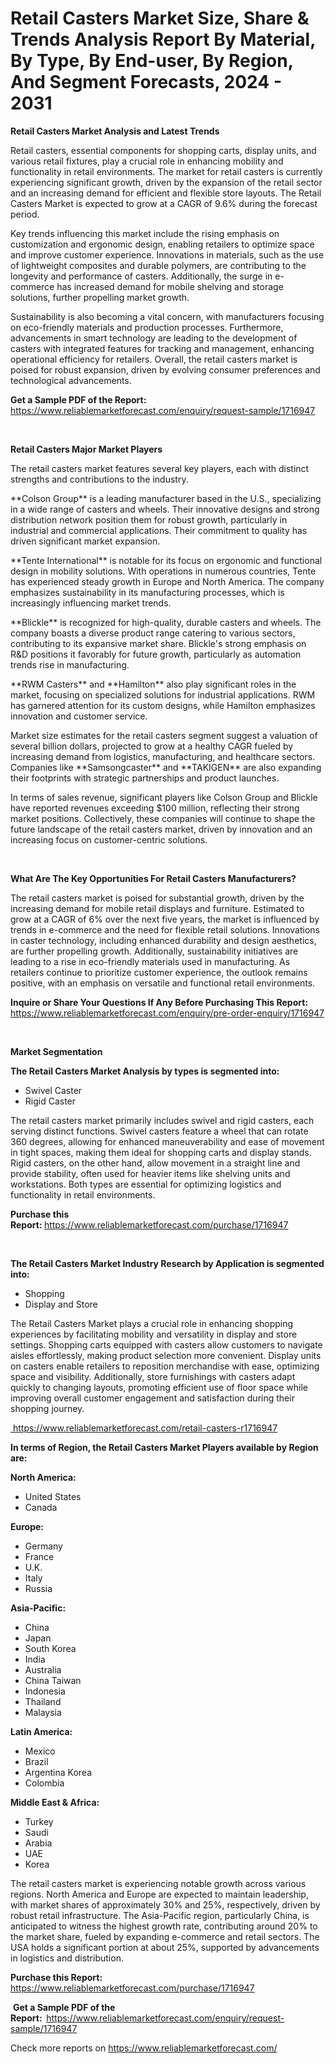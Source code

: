 <p><h1>Retail Casters Market Size, Share & Trends Analysis Report By Material, By Type, By End-user, By Region, And Segment Forecasts, 2024 - 2031</h1></p><p><strong>Retail Casters Market Analysis and Latest Trends</strong></p>
<p><p>Retail casters, essential components for shopping carts, display units, and various retail fixtures, play a crucial role in enhancing mobility and functionality in retail environments. The market for retail casters is currently experiencing significant growth, driven by the expansion of the retail sector and an increasing demand for efficient and flexible store layouts. The Retail Casters Market is expected to grow at a CAGR of 9.6% during the forecast period. </p><p>Key trends influencing this market include the rising emphasis on customization and ergonomic design, enabling retailers to optimize space and improve customer experience. Innovations in materials, such as the use of lightweight composites and durable polymers, are contributing to the longevity and performance of casters. Additionally, the surge in e-commerce has increased demand for mobile shelving and storage solutions, further propelling market growth.</p><p>Sustainability is also becoming a vital concern, with manufacturers focusing on eco-friendly materials and production processes. Furthermore, advancements in smart technology are leading to the development of casters with integrated features for tracking and management, enhancing operational efficiency for retailers. Overall, the retail casters market is poised for robust expansion, driven by evolving consumer preferences and technological advancements.</p></p>
<p><strong>Get a Sample PDF of the Report:&nbsp;</strong> <a href="https://www.reliablemarketforecast.com/enquiry/request-sample/1716947?utm_campaign=1108&utm_medium=2&utm_source=Github&utm_content=ia&utm_term=28122024&utm_id=retail-casters">https://www.reliablemarketforecast.com/enquiry/request-sample/1716947</a></p>
<p>&nbsp;</p>
<p><strong>Retail Casters Major Market Players</strong></p>
<p><p>The retail casters market features several key players, each with distinct strengths and contributions to the industry. </p><p>**Colson Group** is a leading manufacturer based in the U.S., specializing in a wide range of casters and wheels. Their innovative designs and strong distribution network position them for robust growth, particularly in industrial and commercial applications. Their commitment to quality has driven significant market expansion.</p><p>**Tente International** is notable for its focus on ergonomic and functional design in mobility solutions. With operations in numerous countries, Tente has experienced steady growth in Europe and North America. The company emphasizes sustainability in its manufacturing processes, which is increasingly influencing market trends.</p><p>**Blickle** is recognized for high-quality, durable casters and wheels. The company boasts a diverse product range catering to various sectors, contributing to its expansive market share. Blickle's strong emphasis on R&D positions it favorably for future growth, particularly as automation trends rise in manufacturing.</p><p>**RWM Casters** and **Hamilton** also play significant roles in the market, focusing on specialized solutions for industrial applications. RWM has garnered attention for its custom designs, while Hamilton emphasizes innovation and customer service.</p><p>Market size estimates for the retail casters segment suggest a valuation of several billion dollars, projected to grow at a healthy CAGR fueled by increasing demand from logistics, manufacturing, and healthcare sectors. Companies like **Samsongcaster** and **TAKIGEN** are also expanding their footprints with strategic partnerships and product launches.</p><p>In terms of sales revenue, significant players like Colson Group and Blickle have reported revenues exceeding $100 million, reflecting their strong market positions. Collectively, these companies will continue to shape the future landscape of the retail casters market, driven by innovation and an increasing focus on customer-centric solutions.</p></p>
<p>&nbsp;</p>
<p><strong>What Are The Key Opportunities For Retail Casters Manufacturers?</strong></p>
<p><p>The retail casters market is poised for substantial growth, driven by the increasing demand for mobile retail displays and furniture. Estimated to grow at a CAGR of 6% over the next five years, the market is influenced by trends in e-commerce and the need for flexible retail solutions. Innovations in caster technology, including enhanced durability and design aesthetics, are further propelling growth. Additionally, sustainability initiatives are leading to a rise in eco-friendly materials used in manufacturing. As retailers continue to prioritize customer experience, the outlook remains positive, with an emphasis on versatile and functional retail environments.</p></p>
<p><strong>Inquire or Share Your Questions If Any Before Purchasing This Report:</strong> <a href="https://www.reliablemarketforecast.com/enquiry/pre-order-enquiry/1716947?utm_campaign=1108&utm_medium=2&utm_source=Github&utm_content=ia&utm_term=28122024&utm_id=retail-casters">https://www.reliablemarketforecast.com/enquiry/pre-order-enquiry/1716947</a></p>
<p>&nbsp;</p>
<p><strong>Market Segmentation</strong></p>
<p><strong>The Retail Casters Market Analysis by types is segmented into:</strong></p>
<p><ul><li>Swivel Caster</li><li>Rigid Caster</li></ul></p>
<p><p>The retail casters market primarily includes swivel and rigid casters, each serving distinct functions. Swivel casters feature a wheel that can rotate 360 degrees, allowing for enhanced maneuverability and ease of movement in tight spaces, making them ideal for shopping carts and display stands. Rigid casters, on the other hand, allow movement in a straight line and provide stability, often used for heavier items like shelving units and workstations. Both types are essential for optimizing logistics and functionality in retail environments.</p></p>
<p><strong>Purchase this Report:&nbsp;</strong><a href="https://www.reliablemarketforecast.com/purchase/1716947?utm_campaign=1108&utm_medium=2&utm_source=Github&utm_content=ia&utm_term=28122024&utm_id=retail-casters">https://www.reliablemarketforecast.com/purchase/1716947</a></p>
<p>&nbsp;</p>
<p><strong>The Retail Casters Market Industry Research by Application is segmented into:</strong></p>
<p><ul><li>Shopping</li><li>Display and Store</li></ul></p>
<p><p>The Retail Casters Market plays a crucial role in enhancing shopping experiences by facilitating mobility and versatility in display and store settings. Shopping carts equipped with casters allow customers to navigate aisles effortlessly, making product selection more convenient. Display units on casters enable retailers to reposition merchandise with ease, optimizing space and visibility. Additionally, store furnishings with casters adapt quickly to changing layouts, promoting efficient use of floor space while improving overall customer engagement and satisfaction during their shopping journey.</p></p>
<p><a href="https://www.reliablemarketforecast.com/retail-casters-r1716947?utm_campaign=1108&utm_medium=2&utm_source=Github&utm_content=ia&utm_term=28122024&utm_id=retail-casters">&nbsp;https://www.reliablemarketforecast.com/retail-casters-r1716947</a></p>
<p><strong>In terms of Region, the Retail Casters Market Players available by Region are:</strong></p>
<p>
    <p> <strong> North America: </strong>
        <ul>
            <li>United States</li>
            <li>Canada</li>
        </ul>
        </p> 
    <p> <strong> Europe: </strong>
        <ul>
            <li>Germany</li>
            <li>France</li>
            <li>U.K.</li>
            <li>Italy</li>
            <li>Russia</li>
        </ul>
        </p> 
    <p> <strong> Asia-Pacific: </strong>
        <ul>
            <li>China</li>
            <li>Japan</li>
            <li>South Korea</li>
            <li>India</li>
            <li>Australia</li>
            <li>China Taiwan</li>
            <li>Indonesia</li>
            <li>Thailand</li>
            <li>Malaysia</li>
        </ul>
        </p> 
    <p> <strong> Latin America: </strong>
        <ul>
            <li>Mexico</li>
            <li>Brazil</li>
            <li>Argentina Korea</li>
            <li>Colombia</li>
        </ul>
        </p> 
    <p> <strong> Middle East & Africa: </strong>
        <ul>
            <li>Turkey</li>
            <li>Saudi</li>
            <li>Arabia</li>
            <li>UAE</li>
            <li>Korea</li>
        </ul>
    </p>
    </p>
<p><p>The retail casters market is experiencing notable growth across various regions. North America and Europe are expected to maintain leadership, with market shares of approximately 30% and 25%, respectively, driven by robust retail infrastructure. The Asia-Pacific region, particularly China, is anticipated to witness the highest growth rate, contributing around 20% to the market share, fueled by expanding e-commerce and retail sectors. The USA holds a significant portion at about 25%, supported by advancements in logistics and distribution.</p></p>
<p><strong>Purchase this Report: </strong><a href="https://www.reliablemarketforecast.com/purchase/1716947?utm_campaign=1108&utm_medium=2&utm_source=Github&utm_content=ia&utm_term=28122024&utm_id=retail-casters">https://www.reliablemarketforecast.com/purchase/1716947</a></p>
<p>&nbsp;<strong>Get a Sample PDF of the Report:&nbsp;&nbsp;</strong><a href="https://www.reliablemarketforecast.com/enquiry/request-sample/1716947?utm_campaign=1108&utm_medium=2&utm_source=Github&utm_content=ia&utm_term=28122024&utm_id=retail-casters">https://www.reliablemarketforecast.com/enquiry/request-sample/1716947</a></p>
<p><strong></strong></p>
<p>Check more reports on <a href="https://www.reliablemarketforecast.com/?utm_campaign=1108&utm_medium=2&utm_source=Github&utm_content=ia&utm_term=28122024&utm_id=retail-casters">https://www.reliablemarketforecast.com/</a></p>